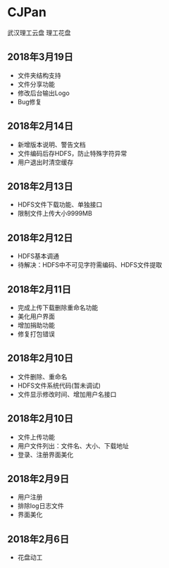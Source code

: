 # CJPan
武汉理工云盘 理工花盘

## 2018年3月19日
* 文件夹结构支持
* 文件分享功能
* 修改后台输出Logo
* Bug修复

## 2018年2月14日
* 新增版本说明、警告文档
* 文件编码后存HDFS，防止特殊字符异常
* 用户退出时清空缓存

## 2018年2月13日
* HDFS文件下载功能、单独接口
* 限制文件上传大小9999MB

## 2018年2月12日
* HDFS基本调通
* 待解决：HDFS中不可见字符需编码、HDFS文件提取

## 2018年2月11日
* 完成上传下载删除重命名功能
* 美化用户界面
* 增加捐助功能
* 修复打包错误

## 2018年2月10日
* 文件删除、重命名
* HDFS文件系统代码(暂未调试)
* 文件显示修改时间、增加用户名接口

## 2018年2月10日
* 文件上传功能
* 用户文件列出：文件名、大小、下载地址
* 登录、注册界面美化

## 2018年2月9日
* 用户注册
* 排除log日志文件
* 界面美化

## 2018年2月6日
* 花盘动工